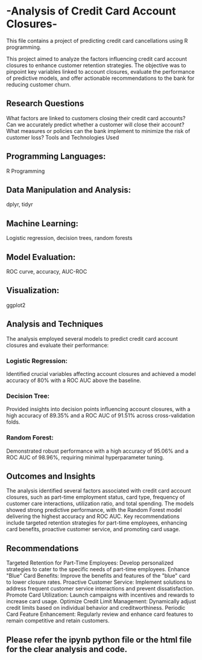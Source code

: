 # -Analysis of Credit Card Account Closures-
This file contains a project of predicting credit card cancellations using R programming.

This project aimed to analyze the factors influencing credit card account closures to enhance customer retention strategies. The objective was to pinpoint key variables linked to account closures, evaluate the performance of predictive models, and offer actionable recommendations to the bank for reducing customer churn.

## Research Questions

 What factors are linked to customers closing their credit card accounts?
 Can we accurately predict whether a customer will close their account?
 What measures or policies can the bank implement to minimize the risk of customer loss?
 Tools and Technologies Used

## Programming Languages: 
R Programming
## Data Manipulation and Analysis: 
dplyr, tidyr
## Machine Learning: 
Logistic regression, decision trees, random forests
## Model Evaluation:
ROC curve, accuracy, AUC-ROC
## Visualization: 
ggplot2

## Analysis and Techniques
The analysis employed several models to predict credit card account closures and evaluate their performance:
### Logistic Regression:
Identified crucial variables affecting account closures and achieved a model accuracy of 80% with a ROC AUC above the baseline.
### Decision Tree: 
Provided insights into decision points influencing account closures, with a high accuracy of 89.35% and a ROC AUC of 91.51% across cross-validation folds.
### Random Forest: 
Demonstrated robust performance with a high accuracy of 95.06% and a ROC AUC of 98.96%, requiring minimal hyperparameter tuning.

## Outcomes and Insights
The analysis identified several factors associated with credit card account closures, such as part-time employment status, card type, frequency of customer care interactions, utilization ratio, and total spending. The models showed strong predictive performance, with the Random Forest model delivering the highest accuracy and ROC AUC. Key recommendations include targeted retention strategies for part-time employees, enhancing card benefits, proactive customer service, and promoting card usage.

## Recommendations
Targeted Retention for Part-Time Employees: Develop personalized strategies to cater to the specific needs of part-time employees.
Enhance "Blue" Card Benefits: Improve the benefits and features of the "blue" card to lower closure rates.
Proactive Customer Service: Implement solutions to address frequent customer service interactions and prevent dissatisfaction.
Promote Card Utilization: Launch campaigns with incentives and rewards to increase card usage.
Optimize Credit Limit Management: Dynamically adjust credit limits based on individual behavior and creditworthiness.
Periodic Card Feature Enhancement: Regularly review and enhance card features to remain competitive and retain customers.

## Please refer the ipynb python file or the html file for the clear analysis and code. 
